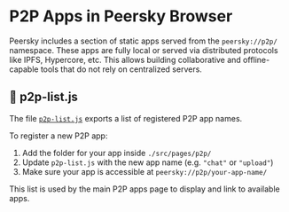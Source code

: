# P2P Apps in Peersky Browser

Peersky includes a section of static apps served from the `peersky://p2p/` namespace. These apps are fully local or served via distributed protocols like IPFS, Hypercore, etc. This allows building collaborative and offline-capable tools that do not rely on centralized servers.

## 📄 p2p-list.js

The file [`p2p-list.js`](../src/pages/p2p/p2p-list.js) exports a list of registered P2P app names.

To register a new P2P app:

1. Add the folder for your app inside `./src/pages/p2p/`
2. Update `p2p-list.js` with the new app name (e.g. `"chat"` or `"upload"`)
3. Make sure your app is accessible at `peersky://p2p/your-app-name/`

This list is used by the main P2P apps page to display and link to available apps.

<!-- TODO: Add section about Git submodules for P2P apps -->
